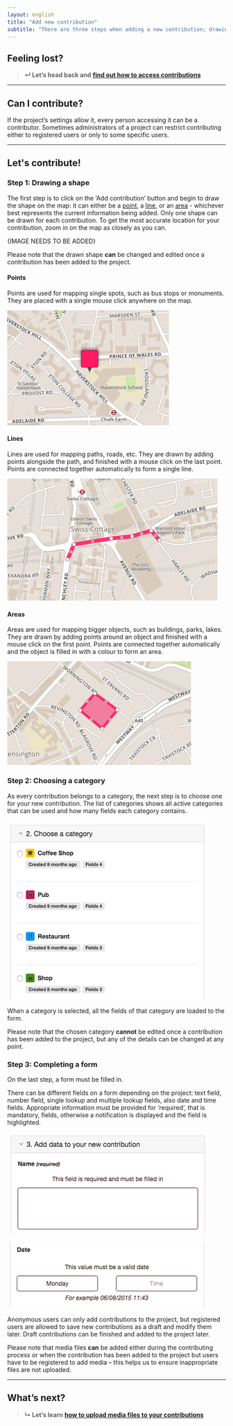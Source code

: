 ```yaml
---
layout: english
title: "Add new contribution"
subtitle: "There are three steps when adding a new contribution; drawing a shape, choosing a category and completing a form."
---
```


## Feeling lost?

> **&#8629; Let’s head back and** [**find out how to access contributions**](access-contributions.html)

---

## Can I contribute?

If the project’s settings allow it, every person accessing it can be a contributor. Sometimes administrators of a project can restrict contributing either to registered users or only to some specific users.

---

## Let's contribute!

### Step 1: Drawing a shape

The first step is to click on the ‘Add contribution’ button and begin to draw the shape on the map: it can either be a [point](#points), a [line](#lines), or an [area](#areas) - whichever best represents the current information being added. Only one shape can be drawn for each contribution.
To get the most accurate location for your contribution, zoom in on the map as closely as you can.

{IMAGE NEEDS TO BE ADDED}

Please note that the drawn shape **can** be changed and edited once a contribution has been added to the project.

#### Points

Points are used for mapping single spots, such as bus stops or monuments. They are placed with a single mouse click anywhere on the map.

![Placing a point on the map](/images/en/placing-a-point.png)

#### Lines

Lines are used for mapping paths, roads, etc. They are drawn by adding points alongside the path, and finished with a mouse click on the last point. Points are connected together automatically to form a single line.

![Drawing a line on the map](/images/en/drawing-a-line.png)

#### Areas

Areas are used for mapping bigger objects, such as buildings, parks, lakes. They are drawn by adding points around an object and finished with a mouse click on the first point. Points are connected together automatically and the object is filled in with a colour to form an area.

![Drawing an area on the map](/images/en/drawing-an-area.png)

### Step 2: Choosing a category

As every contribution belongs to a category, the next step is to choose one for your new contribution. The list of categories shows all active categories that can be used and how many fields each category contains.

![Choosing a category for new contribution](/images/en/contributing-choosing-a-category.png)

When a category is selected, all the fields of that category are loaded to the form.

Please note that the chosen category **cannot** be edited once a contribution has been added to the project, but any of the details can be changed at any point. 

### Step 3: Completing a form

On the last step, a form must be filled in.

There can be different fields on a form depending on the project: text field, number field, single lookup and multiple lookup fields, also date and time fields. Appropriate information must be provided for ‘required’, that is mandatory, fields, otherwise a notification is displayed and the field is highlighted.

![Required fields of a category](/images/en/contributing-required-fields.png)

![Invalid fields of a category](/images/en/contributing-invalid-fields.png)

Anonymous users can only add contributions to the project, but registered users are allowed to save new contributions as a draft and modify them later. Draft contributions can be finished and added to the project later.

Please note that media files **can** be added either during the contributing process or when the contribution has been added to the project but users have to be registered to add media – this helps us to ensure inappropriate files are not uploaded.

---

## What’s next?

> **&#8627; Let’s learn** [**how to upload media files to your contributions**](upload-media-files.html)
